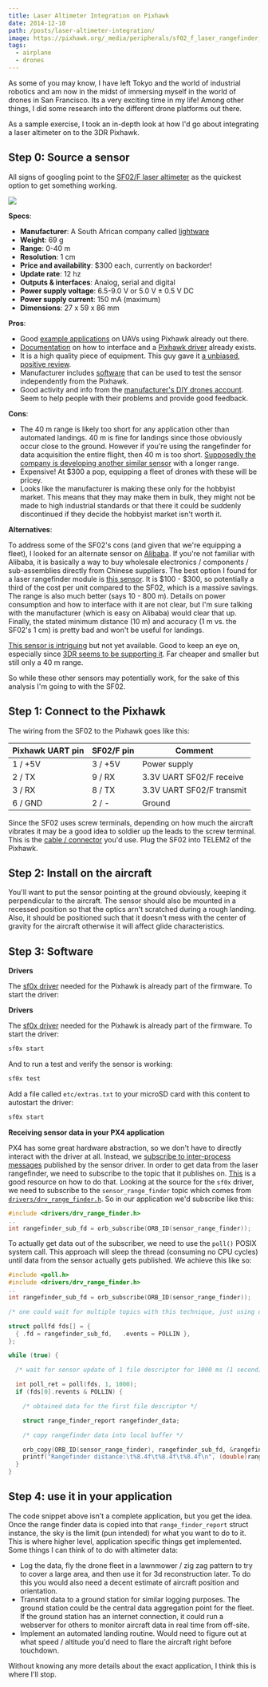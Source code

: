 ```yaml
---
title: Laser Altimeter Integration on Pixhawk
date: 2014-12-10
path: /posts/laser-altimeter-integration/
image: https://pixhawk.org/_media/peripherals/sf02_f_laser_rangefinder_pixhawk_wiring.jpg?w=600&tok=605f64
tags:
  - airplane
  - drones
---
```


As some of you may know, I have left Tokyo and the world of industrial robotics and am now in the midst of immersing myself in the world of drones in San Francisco. Its a very exciting time in my life! Among other things, I did some research into the different drone platforms out there.

As a sample exercise, I took an in-depth look at how I'd go about integrating a laser altimeter on to the 3DR Pixhawk.

## Step 0: Source a sensor

All signs of googling point to the [SF02/F laser altimeter](http://www.lightware.co.za/shop/en/lrf-modules/7-sf02f.html) as the quickest option to get something working.

![](https://pixhawk.org/_media/peripherals/sf02_f_laser_rangefinder_pixhawk_wiring.jpg?w=600&tok=605f64)

**Specs**:

- **Manufacturer**: A South African company called [lightware](http://www.lightware.co.za/shop/en/)
- **Weight**: 69 g
- **Range**: 0-40 m
- **Resolution**: 1 cm
- **Price and availability**: $300 each, currently on backorder!
- **Update rate**: 12 hz
- **Outputs & interfaces**: Analog, serial and digital
- **Power supply voltage**: 6.5-9.0 V or 5.0 V ± 0.5 V DC
- **Power supply current**: 150 mA (maximum)
- **Dimensions**: 27 x 59 x 86 mm

**Pros**:

- Good [example applications](https://pixhawk.org/platforms/planes/phantom_fpv_flying_wing#px4_fmu_build_log) on UAVs using Pixhawk already out there.
- [Documentation](https://pixhawk.org/peripherals/rangefinder) on how to interface and a [Pixhawk driver](https://github.com/PX4/Firmware/tree/master/src/drivers/sf0x) already exists.
- It is a high quality piece of equipment. This guy gave it [a unbiased, positive review](http://diydrones.com/profiles/blogs/sf02-laser-altimeter-review).
- Manufacturer includes [software](http://www.lightware.co.za/shop/en/content/8-software) that can be used to test the sensor independently from the Pixhawk.
- Good activity and info from the [manufacturer's DIY drones account](http://diydrones.com/profile/LaserDeveloper). Seem to help people with their problems and provide good feedback.

**Cons**:

- The 40 m range is likely too short for any application other than automated landings. 40 m is fine for landings since those obviously occur close to the ground. However if you're using the rangefinder for data acquisition the entire flight, then 40 m is too short. [Supposedly the company is developing another similar sensor](http://diydrones.com/forum/topics/looking-for-new-technology-1?commentId=705844%3AComment%3A1761627&xg_source=activity) with a longer range.
- Expensive! At $300 a pop, equipping a fleet of drones with these will be pricey.
- Looks like the manufacturer is making these only for the hobbyist market. This means that they may make them in bulk, they might not be made to high industrial standards or that there it could be suddenly discontinued if they decide the hobbyist market isn't worth it.

**Alternatives**:

To address some of the SF02's cons (and given that we're equipping a fleet), I looked for an alternate sensor on [Alibaba](http://www.alibaba.com/). If you're not familiar with Alibaba, it is basically a way to buy wholesale electronics / components / sub-assemblies directly from Chinese suppliers. The best option I found for a laser rangefinder module is [this sensor](http://www.alibaba.com/product-detail/rangefinder-module_713054756.html). It is $100 - $300, so potentially a third of the cost per unit compared to the SF02, which is a massive savings. The range is also much better (says 10 - 800 m). Details on power consumption and how to interface with it are not clear, but I'm sure talking with the manufacturer (which is easy on Alibaba) would clear that up. Finally, the stated minimum distance (10 m) and accuracy (1 m vs. the SF02's 1 cm) is pretty bad and won't be useful for landings.

[This sensor is intriguing](http://www.dragoninnovation.com/projects/32-lidar-lite-by-pulsedlight) but not yet available. Good to keep an eye on, especially since [3DR seems to be supporting it](https://store.3drobotics.com/products/lidar-lite/). Far cheaper and smaller but still only a 40 m range.

So while these other sensors may potentially work, for the sake of this analysis I'm going to with the SF02.

## Step 1: Connect to the Pixhawk

The wiring from the SF02 to the Pixhawk goes like this:

<table>
<thead>
<tr>
<th>Pixhawk <span class="caps">UART</span> pin</th>
<th><span class="caps">SF02</span>/F pin</th>
<th>Comment </th>
</tr>
</thead>
<tbody>
<tr>
<td> 1 / +5V</td>
<td>3 / +5V</td>
<td>Power supply </td>
</tr>
<tr>
<td> 2 / <span class="caps">TX</span></td>
<td>9 / <span class="caps">RX</span></td>
<td>3.3V <span class="caps">UART</span> <span class="caps">SF02</span>/F receive </td>
</tr>
<tr>
<td> 3 / <span class="caps">RX</span></td>
<td>8 / <span class="caps">TX</span></td>
<td>3.3V <span class="caps">UART</span> <span class="caps">SF02</span>/F transmit </td>
</tr>
<tr>
<td> 6 / <span class="caps">GND</span></td>
<td>2 / -</td>
<td>Ground </td>
</tr>
</tbody>
</table>

Since the SF02 uses screw terminals, depending on how much the aircraft vibrates it may be a good idea to soldier up the leads to the screw terminal. This is the [cable / connector](https://store.3drobotics.com/products/df13-6-position-connector-45-cm) you'd use. Plug the SF02 into TELEM2 of the Pixhawk.

## Step 2: Install on the aircraft

You'll want to put the sensor pointing at the ground obviously, keeping it perpendicular to the aircraft. The sensor should also be mounted in a recessed position so that the optics arn't scratched during a rough landing. Also, it should be positioned such that it doesn't mess with the center of gravity for the aircraft otherwise it will affect glide characteristics.

## Step 3: Software

**Drivers**

The [sf0x driver](https://github.com/PX4/Firmware/tree/master/src/drivers/sf0x) needed for the Pixhawk is already part of the firmware. To start the driver:

**Drivers**

The [sf0x driver](https://github.com/PX4/Firmware/tree/master/src/drivers/sf0x) needed for the Pixhawk is already part of the firmware. To start the driver:

```bash
sf0x start
```

And to run a test and verify the sensor is working:

```bash
sf0x test
```

Add a file called `etc/extras.txt` to your microSD card with this content to autostart the driver:

```bash
sf0x start
```

**Receiving sensor data in your PX4 application**

PX4 has some great hardware abstraction, so we don't have to directly interact with the driver at all. Instead, we [subscribe to inter-process messages](http://pixhawk.org/dev/px4_simple_app#step_5subscribing_sensor_data) published by the sensor driver. In order to get data from the laser rangefinder, we need to subscribe to the topic that it publishes on. [This](http://pixhawk.org/dev/shared_object_communication) is a good resource on how to do that. Looking at the source for the `sf0x` driver, we need to subscribe to the `sensor_range_finder` topic which comes from [`drivers/drv_range_finder.h`](https://github.com/PX4/Firmware/blob/master/src/drivers/drv_range_finder.h). So in our application we'd subscribe like this:

```c
#include <drivers/drv_range_finder.h>
..
int rangefinder_sub_fd = orb_subscribe(ORB_ID(sensor_range_finder));
```

To actually get data out of the subscriber, we need to use the `poll()` POSIX system call. This approach will sleep the thread (consuming no CPU cycles) until data from the sensor actually gets published. We achieve this like so:

```c
#include <poll.h>
#include <drivers/drv_range_finder.h>
..
int rangefinder_sub_fd = orb_subscribe(ORB_ID(sensor_range_finder));

/* one could wait for multiple topics with this technique, just using one here */

struct pollfd fds[] = {
  { .fd = rangefinder_sub_fd,   .events = POLLIN },
};

while (true) {

  /* wait for sensor update of 1 file descriptor for 1000 ms (1 second) */

  int poll_ret = poll(fds, 1, 1000);
  if (fds[0].revents & POLLIN) {

    /* obtained data for the first file descriptor */

    struct range_finder_report rangefinder_data;

    /* copy rangefinder data into local buffer */

    orb_copy(ORB_ID(sensor_range_finder), rangefinder_sub_fd, &rangefinder_data);
    printf("Rangefinder distance:\t%8.4f\t%8.4f\t%8.4f\n", (double)rangefinder_data.distance[0]);
  }
}
```

## Step 4: use it in your application

The code snippet above isn't a complete application, but you get the idea. Once the range finder data is copied into that `range_finder_report` struct instance, the sky is the limit (pun intended) for what you want to do to it. This is where higher level, application specific things get implemented. Some things I can think of to do with altimeter data:

- Log the data, fly the drone fleet in a lawnmower / zig zag pattern to try to cover a large area, and then use it for 3d reconstruction later. To do this you would also need a decent estimate of aircraft position and orientation.
- Transmit data to a ground station for similar logging purposes. The ground station could be the central data aggregation point for the fleet. If the ground station has an internet connection, it could run a webserver for others to monitor aircraft data in real time from off-site.
- Implement an automated landing routine. Would need to figure out at what speed / altitude you'd need to flare the aircraft right before touchdown.

Without knowing any more details about the exact application, I think this is where I'll stop.
